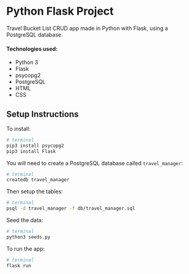 # Python Flask Project 

Travel Bucket List CRUD app made in Python with Flask, using a PostgreSQL database.

#### Technologies used:
- Python 3
- Flask
- psycopg2
- PostgreSQL
- HTML
- CSS

## Setup Instructions

To install:

```bash
# terminal
pip3 install psycopg2
pip3 install Flask
```

You will need to create a PostgreSQL database called `travel_manager`:

```bash
# terminal
createdb travel_manager
```

Then setup the tables:

```bash
# terminal
psql -d travel_manager -f db/travel_manager.sql
```

Seed the data:

```bash 
# terminal
python3 seeds.py
```

To run the app:
```bash
# terminal
flask run
```




